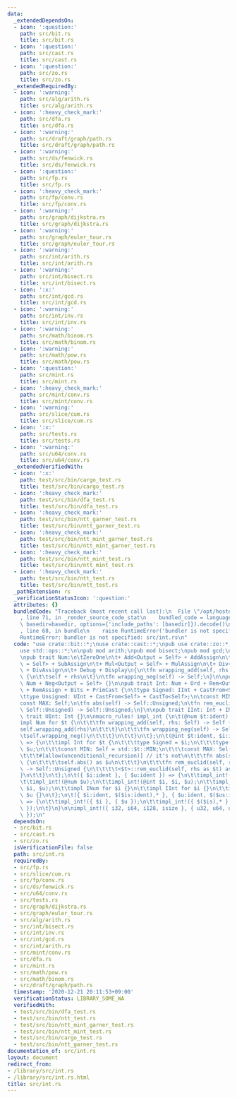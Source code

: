 ```yaml
---
data:
  _extendedDependsOn:
  - icon: ':question:'
    path: src/bit.rs
    title: src/bit.rs
  - icon: ':question:'
    path: src/cast.rs
    title: src/cast.rs
  - icon: ':question:'
    path: src/zo.rs
    title: src/zo.rs
  _extendedRequiredBy:
  - icon: ':warning:'
    path: src/alg/arith.rs
    title: src/alg/arith.rs
  - icon: ':heavy_check_mark:'
    path: src/dfa.rs
    title: src/dfa.rs
  - icon: ':warning:'
    path: src/draft/graph/path.rs
    title: src/draft/graph/path.rs
  - icon: ':warning:'
    path: src/ds/fenwick.rs
    title: src/ds/fenwick.rs
  - icon: ':question:'
    path: src/fp.rs
    title: src/fp.rs
  - icon: ':heavy_check_mark:'
    path: src/fp/conv.rs
    title: src/fp/conv.rs
  - icon: ':warning:'
    path: src/graph/dijkstra.rs
    title: src/graph/dijkstra.rs
  - icon: ':warning:'
    path: src/graph/euler_tour.rs
    title: src/graph/euler_tour.rs
  - icon: ':warning:'
    path: src/int/arith.rs
    title: src/int/arith.rs
  - icon: ':warning:'
    path: src/int/bisect.rs
    title: src/int/bisect.rs
  - icon: ':x:'
    path: src/int/gcd.rs
    title: src/int/gcd.rs
  - icon: ':warning:'
    path: src/int/inv.rs
    title: src/int/inv.rs
  - icon: ':warning:'
    path: src/math/binom.rs
    title: src/math/binom.rs
  - icon: ':warning:'
    path: src/math/pow.rs
    title: src/math/pow.rs
  - icon: ':question:'
    path: src/mint.rs
    title: src/mint.rs
  - icon: ':heavy_check_mark:'
    path: src/mint/conv.rs
    title: src/mint/conv.rs
  - icon: ':warning:'
    path: src/slice/cum.rs
    title: src/slice/cum.rs
  - icon: ':x:'
    path: src/tests.rs
    title: src/tests.rs
  - icon: ':warning:'
    path: src/u64/conv.rs
    title: src/u64/conv.rs
  _extendedVerifiedWith:
  - icon: ':x:'
    path: test/src/bin/cargo_test.rs
    title: test/src/bin/cargo_test.rs
  - icon: ':heavy_check_mark:'
    path: test/src/bin/dfa_test.rs
    title: test/src/bin/dfa_test.rs
  - icon: ':heavy_check_mark:'
    path: test/src/bin/ntt_garner_test.rs
    title: test/src/bin/ntt_garner_test.rs
  - icon: ':heavy_check_mark:'
    path: test/src/bin/ntt_mint_garner_test.rs
    title: test/src/bin/ntt_mint_garner_test.rs
  - icon: ':heavy_check_mark:'
    path: test/src/bin/ntt_mint_test.rs
    title: test/src/bin/ntt_mint_test.rs
  - icon: ':heavy_check_mark:'
    path: test/src/bin/ntt_test.rs
    title: test/src/bin/ntt_test.rs
  _pathExtension: rs
  _verificationStatusIcon: ':question:'
  attributes: {}
  bundledCode: "Traceback (most recent call last):\n  File \"/opt/hostedtoolcache/Python/3.9.1/x64/lib/python3.9/site-packages/onlinejudge_verify/documentation/build.py\"\
    , line 71, in _render_source_code_stat\n    bundled_code = language.bundle(stat.path,\
    \ basedir=basedir, options={'include_paths': [basedir]}).decode()\n  File \"/opt/hostedtoolcache/Python/3.9.1/x64/lib/python3.9/site-packages/onlinejudge_verify/languages/user_defined.py\"\
    , line 68, in bundle\n    raise RuntimeError('bundler is not specified: {}'.format(path.as_posix()))\n\
    RuntimeError: bundler is not specified: src/int.rs\n"
  code: "use crate::bit::*;\nuse crate::cast::*;\npub use crate::zo::*;\nuse std::fmt::*;\n\
    use std::ops::*;\n\npub mod arith;\npub mod bisect;\npub mod gcd;\npub mod inv;\n\
    \npub trait Num:\n\tZeroOne\n\t+ Add<Output = Self> + AddAssign\n\t+ Sub<Output\
    \ = Self> + SubAssign\n\t+ Mul<Output = Self> + MulAssign\n\t+ Div<Output = Self>\
    \ + DivAssign\n\t+ Debug + Display\n{\n\tfn wrapping_add(self, rhs: Self) -> Self\
    \ {\n\t\tself + rhs\n\t}\n\tfn wrapping_neg(self) -> Self;\n}\n\npub trait INum:\
    \ Num + Neg<Output = Self> {}\n\npub trait Int: Num + Ord + Rem<Output = Self>\
    \ + RemAssign + Bits + PrimCast {\n\ttype Signed: IInt + CastFrom<Self> + CastTo<Self>;\n\
    \ttype Unsigned: UInt + CastFrom<Self> + CastTo<Self>;\n\tconst MIN: Self;\n\t\
    const MAX: Self;\n\tfn abs(self) -> Self::Unsigned;\n\tfn rem_euclid(self, rhs:\
    \ Self::Unsigned) -> Self::Unsigned;\n}\n\npub trait IInt: Int + INum {}\npub\
    \ trait UInt: Int {}\n\nmacro_rules! impl_int {\n\t(@num $t:ident) => {\n\t\t\
    impl Num for $t {\n\t\t\tfn wrapping_add(self, rhs: Self) -> Self {\n\t\t\t\t\
    self.wrapping_add(rhs)\n\t\t\t}\n\t\t\tfn wrapping_neg(self) -> Self {\n\t\t\t\
    \tself.wrapping_neg()\n\t\t\t}\n\t\t}\n\t};\n\t(@int $t:ident, $i:ident, $u:ident)\
    \ => {\n\t\timpl Int for $t {\n\t\t\ttype Signed = $i;\n\t\t\ttype Unsigned =\
    \ $u;\n\t\t\tconst MIN: Self = std::$t::MIN;\n\t\t\tconst MAX: Self = std::$t::MAX;\n\
    \t\t\t#[allow(unconditional_recursion)] // it's not\n\t\t\tfn abs(self) -> Self::Unsigned\
    \ {\n\t\t\t\tself.abs() as $u\n\t\t\t}\n\t\t\tfn rem_euclid(self, rhs: Self::Unsigned)\
    \ -> Self::Unsigned {\n\t\t\t\t<$t>::rem_euclid(self, rhs as $t) as $u\n\t\t\t\
    }\n\t\t}\n\t};\n\t({ $i:ident }, { $u:ident }) => {\n\t\timpl_int!(@num $i);\n\
    \t\timpl_int!(@num $u);\n\t\timpl_int!(@int $i, $i, $u);\n\t\timpl_int!(@int $u,\
    \ $i, $u);\n\t\timpl INum for $i {}\n\t\timpl IInt for $i {}\n\t\timpl UInt for\
    \ $u {}\n\t};\n\t({ $i:ident, $($is:ident),* }, { $u:ident, $($us:ident),* })\
    \ => {\n\t\timpl_int!({ $i }, { $u });\n\t\timpl_int!({ $($is),* }, { $($us),*\
    \ });\n\t}\n}\n\nimpl_int!({ i32, i64, i128, isize }, { u32, u64, u128, usize\
    \ });\n"
  dependsOn:
  - src/bit.rs
  - src/cast.rs
  - src/zo.rs
  isVerificationFile: false
  path: src/int.rs
  requiredBy:
  - src/fp.rs
  - src/slice/cum.rs
  - src/fp/conv.rs
  - src/ds/fenwick.rs
  - src/u64/conv.rs
  - src/tests.rs
  - src/graph/dijkstra.rs
  - src/graph/euler_tour.rs
  - src/alg/arith.rs
  - src/int/bisect.rs
  - src/int/inv.rs
  - src/int/gcd.rs
  - src/int/arith.rs
  - src/mint/conv.rs
  - src/dfa.rs
  - src/mint.rs
  - src/math/pow.rs
  - src/math/binom.rs
  - src/draft/graph/path.rs
  timestamp: '2020-12-21 20:11:53+09:00'
  verificationStatus: LIBRARY_SOME_WA
  verifiedWith:
  - test/src/bin/dfa_test.rs
  - test/src/bin/ntt_test.rs
  - test/src/bin/ntt_mint_garner_test.rs
  - test/src/bin/ntt_mint_test.rs
  - test/src/bin/cargo_test.rs
  - test/src/bin/ntt_garner_test.rs
documentation_of: src/int.rs
layout: document
redirect_from:
- /library/src/int.rs
- /library/src/int.rs.html
title: src/int.rs
---
```

